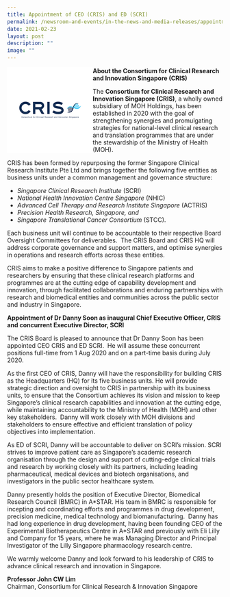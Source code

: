 ```yaml
---
title: Appointment of CEO (CRIS) and ED (SCRI)
permalink: /newsroom-and-events/in-the-news-and-media-releases/appointment-of-ceo-cris-and-ed-scri/
date: 2021-02-23
layout: post
description: ""
image: ""
---
```

<img src="/images/Newsroom%20&amp;%20Events/In%20The%20News%20And%20Media%20Releases/cris-logo.jpg" align="left" style="width:200px">

**About the Consortium for Clinical Research and Innovation Singapore (CRIS)**

The&nbsp;**Consortium for Clinical Research and Innovation Singapore (CRIS)**, a&nbsp;wholly owned subsidiary of MOH Holdings,&nbsp;has been established in 2020 with the goal of strengthening synergies and promulgating strategies for national-level clinical research and translation programmes that are under the stewardship of the Ministry of Health (MOH).

CRIS has been formed by repurposing the former Singapore Clinical Research Institute Pte Ltd and brings together the following five entities as business units under a common management and governance structure:

*   _Singapore Clinical Research Institute_&nbsp;(SCRI)
*   _National Health Innovation Centre Singapore_&nbsp;(NHIC)
*   _Advanced Cell Therapy and Research Institute Singapore_&nbsp;(ACTRIS)
*   _Precision Health Research, Singapore, and_
*   _Singapore Translational Cancer Consortium_&nbsp;(STCC).

Each business unit will continue to be accountable to their respective Board Oversight Committees for deliverables.&nbsp; The CRIS Board and CRIS HQ will address corporate governance and support matters, and optimise synergies in operations and research efforts across these entities.

CRIS aims to make a positive difference to Singapore patients and researchers by ensuring that these clinical research platforms and programmes are at the cutting edge of capability development and innovation, through facilitated collaborations and enduring partnerships with research and biomedical entities and communities across the public sector and industry in Singapore.

**Appointment of Dr Danny Soon as inaugural Chief Executive Officer, CRIS and concurrent Executive Director, SCRI**

The CRIS Board is pleased to announce that Dr Danny Soon has been appointed CEO CRIS and ED SCRI.&nbsp; He will assume these concurrent positions full-time from 1 Aug 2020 and on a part-time basis during July 2020.

As the first CEO of CRIS, Danny will have the responsibility for building CRIS as the Headquarters (HQ) for its five business units. He will provide strategic direction and oversight to CRIS in partnership with its business units, to ensure that the Consortium achieves its vision and mission to keep Singapore’s clinical research capabilities and innovation at the cutting edge, while maintaining accountability to the Ministry of Health (MOH) and other key stakeholders. &nbsp;Danny will work closely with MOH divisions and stakeholders to ensure effective and efficient translation of policy objectives into implementation.

As ED of SCRI, Danny will be accountable to deliver on SCRI’s mission. SCRI strives to improve patient care as Singapore’s academic research organisation through the design and support of cutting-edge clinical trials and research by working closely with its partners, including leading pharmaceutical, medical devices and biotech organisations, and investigators in the public sector healthcare system.

Danny presently holds the position of Executive Director, Biomedical Research Council (BMRC) in A\*STAR. His team in BMRC is responsible for incepting and coordinating efforts and programmes in drug development, precision medicine, medical technology and biomanufacturing. &nbsp;Danny has had long experience in drug development, having been founding CEO of the Experimental Biotherapeutics Centre in A\*STAR and previously with Eli Lilly and Company for 15 years, where he was Managing Director and Principal Investigator of the Lilly Singapore pharmacology research centre.

We warmly welcome Danny and look forward to his leadership of CRIS to advance clinical research and innovation in Singapore.

**Professor John CW Lim**  
Chairman, Consortium for Clinical Research &amp; Innovation Singapore